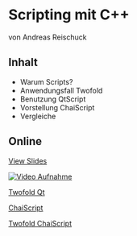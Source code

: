 Scripting mit C++
=================

von Andreas Reischuck

Inhalt
------

* Warum Scripts?
* Anwendungsfall Twofold
* Benutzung QtScript
* Vorstellung ChaiScript
* Vergleiche

Online
------

[View Slides](https://cpp-dresden.github.io/Slides/2015-09-11%20Andreas%20Reischuck%20Scripting%20mit%20Cpp/)

[![Video Aufnahme](http://img.youtube.com/vi/NcRLKdq2rXA/0.jpg)](https://www.youtube.com/watch?v=NcRLKdq2rXA)

[Twofold Qt](https://github.com/hicknhack-software/Twofold-Qt)

[ChaiScript](https://github.com/ChaiScript/ChaiScript)

[Twofold ChaiScript](https://github.com/arBmind/Twofold-ChaiScript)
